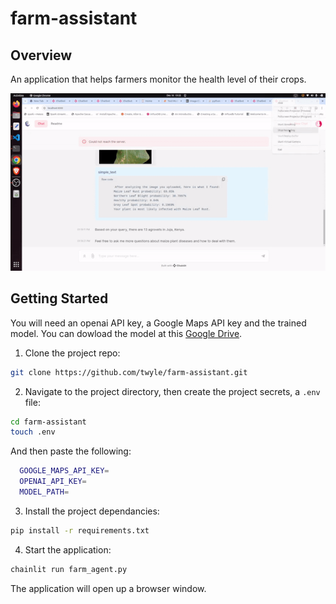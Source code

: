 # farm-assistant

## Overview
An application that helps farmers monitor the health level of their crops.

<p align=center>
  <img src="assets/fram-assistant.gif" />
</p>

## Getting Started

You will need an openai API key, a Google Maps API key and the trained model. You can dowload the model at this [Google Drive]().

1. Clone the project repo:

  ```sh
  git clone https://github.com/twyle/farm-assistant.git
  ```

2. Navigate to the project directory, then create the project secrets, a ``.env`` file:

  ```sh
  cd farm-assistant
  touch .env
  ```

  And then paste the following:
  ```sh
    GOOGLE_MAPS_API_KEY=
    OPENAI_API_KEY=
    MODEL_PATH=
  ```

3. Install the project dependancies:
  ```sh
  pip install -r requirements.txt
  ```

4. Start the application:
  ```sh
  chainlit run farm_agent.py
  ```

The application will open up a browser window.